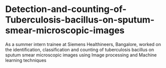 # Detection-and-counting-of-Tuberculosis-bacillus-on-sputum-smear-microscopic-images
As a summer intern trainee at Siemens Healthineers, Bangalore, worked on the identification, classification and counting of tuberculosis bacillus on sputum smear microscopic images using Image processing and Machine learning techniques

